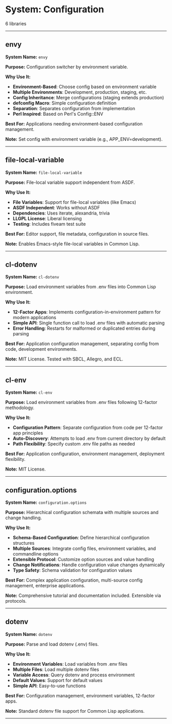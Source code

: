 # System: Configuration

6 libraries

---

## envy

**System Name:** `envy`

**Purpose:** Configuration switcher by environment variable.

**Why Use It:**
- **Environment-Based**: Choose config based on environment variable
- **Multiple Environments**: Development, production, staging, etc.
- **Config Inheritance**: Merge configurations (staging extends production)
- **defconfig Macro**: Simple configuration definition
- **Separation**: Separates configuration from implementation
- **Perl Inspired**: Based on Perl's Config::ENV

**Best For:** Applications needing environment-based configuration management.

**Note:** Set config with environment variable (e.g., APP_ENV=development).

---


## file-local-variable

**System Name:** `file-local-variable`

**Purpose:** File-local variable support independent from ASDF.

**Why Use It:**
- **File Variables**: Support for file-local variables (like Emacs)
- **ASDF Independent**: Works without ASDF
- **Dependencies**: Uses iterate, alexandria, trivia
- **LLGPL License**: Liberal licensing
- **Testing**: Includes fiveam test suite

**Best For:** Editor support, file metadata, configuration in source files.

**Note:** Enables Emacs-style file-local variables in Common Lisp.

---


## cl-dotenv

**System Name:** `cl-dotenv`

**Purpose:** Load environment variables from .env files into Common Lisp environment.

**Why Use It:**
- **12-Factor Apps**: Implements configuration-in-environment pattern for modern applications
- **Simple API**: Single function call to load .env files with automatic parsing
- **Error Handling**: Restarts for malformed or duplicated entries during parsing

**Best For:** Application configuration management, separating config from code, development environments.

**Note:** MIT License. Tested with SBCL, Allegro, and ECL.

---


## cl-env

**System Name:** `cl-env`

**Purpose:** Load environment variables from .env files following 12-factor methodology.

**Why Use It:**
- **Configuration Pattern**: Separate configuration from code per 12-factor app principles
- **Auto-Discovery**: Attempts to load .env from current directory by default
- **Path Flexibility**: Specify custom .env file paths as needed

**Best For:** Application configuration, environment management, deployment flexibility.

**Note:** MIT License.

---


## configuration.options

**System Name:** `configuration.options`

**Purpose:** Hierarchical configuration schemata with multiple sources and change handling.

**Why Use It:**
- **Schema-Based Configuration**: Define hierarchical configuration structures
- **Multiple Sources**: Integrate config files, environment variables, and commandline options
- **Extensible Protocol**: Customize option sources and value handling
- **Change Notifications**: Handle configuration value changes dynamically
- **Type Safety**: Schema validation for configuration values

**Best For:** Complex application configuration, multi-source config management, enterprise applications.

**Note:** Comprehensive tutorial and documentation included. Extensible via protocols.

---


## dotenv

**System Name:** `dotenv`

**Purpose:** Parse and load dotenv (.env) files.

**Why Use It:**
- **Environment Variables**: Load variables from .env files
- **Multiple Files**: Load multiple dotenv files
- **Variable Access**: Query dotenv and process environment
- **Default Values**: Support for default values
- **Simple API**: Easy-to-use functions

**Best For:** Configuration management, environment variables, 12-factor apps.

**Note:** Standard dotenv file support for Common Lisp applications.

---


